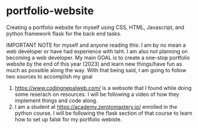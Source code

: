 # portfolio-website
Creating a portfolio website for myself using CSS, HTML, Javascript, and python framework flask for the back end tasks. 

IMPORTANT NOTE for myself and anyone reading this: I am by no mean a web developer or have had experience with taht. I am also not planning on becoming a web developer.
My main GOAL is to create a one-stop portfolio website by the end of this year (2023) and learn new things/have fun as much as possible along the way.
With that being said, I am going to follow two sources to accomplish my goal
1) https://www.codingnepalweb.com/ is a websote that I found while doing some reserach on resources. I will be following a video of how
   they implement things and code along.
2) I am a student at https://academy.zerotomastery.io/ enrolled in the python course. I will be following the flask section of that course
   to learn how to set up falsk for my portfolio webiste. 
